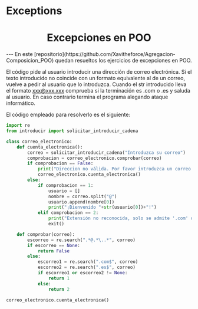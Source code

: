 # Exceptions
<h1 align="center">Excepciones en POO</h1>
---
En este [repositorio](https://github.com/Xavitheforce/Agregacion-Composicion_POO) quedan resueltos los ejercicios de excepciones en POO.

El código pide al usuario introducir una dirección de correo electrónica. Si el texto introducido no coincide con un formato equivalente al de un correo, vuelve a pedir al usuario que lo introduzca. Cuando el str introducido lleva el formato xxx@xxx.xxx comprueba si la terminación es .com o .es y saluda al usuario. En caso contrario termina el programa alegando ataque informático.

El código empleado para resolverlo es el siguiente:

```python
import re
from introducir import solicitar_introducir_cadena

class correo_electronico:
    def cuenta_electronica():
        correo = solicitar_introducir_cadena("Introduzca su correo")
        comprobacion = correo_electronico.comprobar(correo)
        if comprobacion == False:
            print("Direccion no válida. Por favor introduzca un correo del formato xxx@xxx.xxx")
            correo_electronico.cuenta_electronica()
        else:
            if comprobacion == 1:
                usuario = []
                nombre = correo.split("@")
                usuario.append(nombre[0])
                print("¡Bienvenido "+str(usuario[0])+"!")
            elif comprobacion == 2:
                print("Extensión no reconocida, solo se admite '.com' o '.es'\nCuenta bloqueada a causa de un posible ataque.")
                exit()

    def comprobar(correo):
        escorreo = re.search(".*@.*\..*", correo)
        if escorreo == None:
            return False
        else:
            escorreo1 = re.search(".com$", correo)
            escorreo2 = re.search(".es$", correo)
            if escorreo1 or escorreo2 != None:
                return 1
            else:
                return 2

correo_electronico.cuenta_electronica()
```
